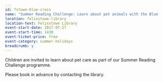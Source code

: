 ```yaml
---
id: fstowe-blue-cross
name: "Summer Reading Challenge: Learn about pet animals with the Blue Cross"
location: felixstowe-library
location-text: Felixstowe Library
event-start-date: 2017-07-27
event-start-time: 1430
event-ticket-price: free
event-category: summer-holidays
breadcrumb: y
---
```


Children are invited to learn about pet care as part of our Summer Reading Challenge programme.

Please book in advance by contacting the library.
